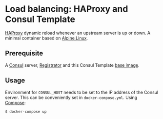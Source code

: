 # Load balancing: HAProxy and Consul Template
[HAProxy](http://www.haproxy.org/) dynamic reload whenever an upstream server is up or down. A minimal container based on [Alpine Linux](https://www.alpinelinux.org/).

## Prerequisite
A [Consul](https://www.consul.io/) server, [Registrator](https://github.com/gliderlabs/registrator) and this Consul Template [base image](https://github.com/gnoymmij/whale/tree/master/consul-template).

## Usage
Environment for `CONSUL_HOST` needs to be set to the IP address of the Consul server. This can be conveniently set in `docker-compose.yml`. Using [Compose](https://github.com/docker/compose):

```console
$ docker-compose up
```
